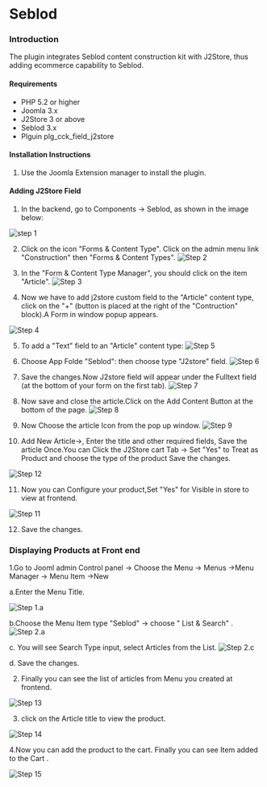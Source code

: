 # Seblod

### Introduction

The plugin integrates Seblod content construction kit with J2Store, thus adding ecommerce capability to Seblod. 

#### Requirements
* PHP 5.2 or higher
* Joomla 3.x
* J2Store 3 or above
* Seblod 3.x
* Plguin plg_cck_field_j2store

#### Installation Instructions 
1. Use the Joomla Extension manager to install the plugin.

#### Adding J2Store Field 
1. In the backend, go to Components -> Seblod, as shown in the image below:

![step 1](step-1.png)

2. Click on the icon "Forms & Content Type". Click on the admin menu link "Construction" then "Forms & Content Types".
![Step 2](step-4.png)

3. In the "Form & Content Type Manager", you should click on the item "Article".
![Step 3](step-5.png)

4. Now we have to add j2store custom field to the "Article" content type, click on the "+" (button is placed at the right of the "Contruction"  block).A Form in window popup appears.

![Step 4](step-6.png)


5. To add a "Text" field to an "Article" content type:
![Step 5](step-7.png)


6. Choose App Folde "Seblod": then choose type "J2store" field.
![Step 6](step-8.png)

7. Save the changes.Now J2store field will appear under the Fulltext field (at the bottom of your form on the first tab).
![Step 7](step-9.png)

8. Now save and close the article.Click on the Add Content Button at the bottom of the page.
 ![Step 8](step-10.png)
9. Now Choose the article Icon from the  pop up window.
![Step 9](step-11.png)

10. Add New Article->, Enter the title and other required fields, Save the article Once.You can Click the J2Store cart Tab -> Set "Yes" to Treat as Product and choose the type of the product Save the changes.
 
![Step 12](step-add-product.png)

11. Now you can Configure your product,Set "Yes" for Visible in store to view at frontend.

![Step 11](step-12.png)

12. Save the changes.

### Displaying Products at Front end

1.Go to Jooml admin Control panel -> Choose the Menu -> Menus ->Menu Manager -> Menu Item ->New 

   a.Enter the Menu Title.

  ![Step 1.a ](step-16-a.png)    

   b.Choose the Menu Item type "Seblod" -> choose " List & Search" .
![Step 2.a](step-16-b.png)

   c. You will see Search Type input, select Articles from the  List.
![Step 2.c](step-16-c.png)

  d. Save the changes.
  
2. Finally you can see the list of articles from Menu you created at frontend.  

![Step 13](step-13.png)

3. click on the Article title to view the product. 

![Step 14](step-14.png)

4.Now you can add the product to the cart. Finally you can see Item added to the Cart .

![Step 15](step-15.png)

 



 